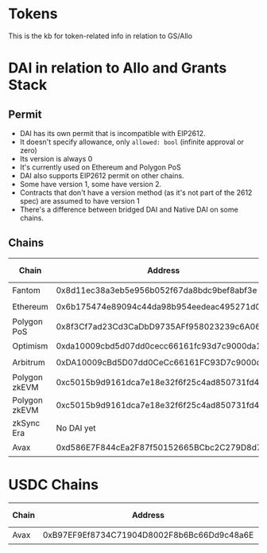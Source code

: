 # Tokens

This is the kb for token-related info in relation to GS/Allo

# DAI in relation to Allo and Grants Stack

## Permit

- DAI has its own permit that is incompatible with EIP2612.
- It doesn't specify allowance, only `allowed: bool` (infinite approval or zero)
- Its version is always 0
- It's currently used on Ethereum and Polygon PoS
- DAI also supports EIP2612 permit on other chains.
- Some have version 1, some have version 2.
- Contracts that don't have a version method (as it's not part of the 2612 spec) are assumed to have version 1
- There's a difference between bridged DAI and Native DAI on some chains.

## Chains

| Chain         | Address                                    | DAI Permit | EIP2612 Permit | Version | transferWithPermit |
|---------------|--------------------------------------------|------------|----------------|---------|--------------------|
| Fantom        | 0x8d11ec38a3eb5e956b052f67da8bdc9bef8abf3e | ⛔️         | ✅              | 1       | ✅                  |
| Ethereum      | 0x6b175474e89094c44da98b954eedeac495271d0f | ✅          | ⛔️             | 1       | ⛔️                 |
| Polygon PoS   | 0x8f3Cf7ad23Cd3CaDbD9735AFf958023239c6A063 | ✅          | ⛔️             | 1       | ⛔️                 |
| Optimism      | 0xda10009cbd5d07dd0cecc66161fc93d7c9000da1 | ⛔️         | ✅              | 2       | ⛔️                 |
| Arbitrum      | 0xDA10009cBd5D07dd0CeCc66161FC93D7c9000da1 | ⛔️         | ✅              | 2       | ⛔️                 |
| Polygon zkEVM | 0xc5015b9d9161dca7e18e32f6f25c4ad850731fd4 | ⛔️         | ✅              | 1       | ⛔️                 |
| Polygon zkEVM | 0xc5015b9d9161dca7e18e32f6f25c4ad850731fd4 | ⛔️         | ✅              | 1       | ⛔️                 |
| zkSync Era    | No DAI yet                                 |            |                |         |                    |
| Avax          | 0xd586E7F844cEa2F87f50152665BCbc2C279D8d70 | ⛔️         | ⛔              | ⛔       | ⛔️                 |

# USDC Chains

| Chain | Address                                    | DAI Permit | EIP2612 Permit | Version | transferWithPermit |
|-------|--------------------------------------------|------------|----------------|---------|--------------------|
| Avax  | 0xB97EF9Ef8734C71904D8002F8b6Bc66Dd9c48a6E | ⛔️         | ✅              | 2       | ⛔️                 |
